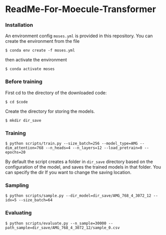 # ReadMe-For-Moecule-Transformer

### Installation
An environment config `moses.yml` is provided in this repository. You can create the environment from the file

`$ conda env create -f moses.yml `

then activate the environment

`$ conda activate moses`

### Before training

First cd to the directory of the downloaded code:

`$ cd $code`

Create the directory for storing the models.

`$ mkdir dir_save`

### Training
`$ python scripts/train.py --size_batch=256 --model_type=AMG --dim_attention=768 --n_heads=4 --n_layers=12 --load_pretrain=0 --epochs=20`

By default the script creates a folder in `dir_save` directory based on the configuration of the model, and saves the trained models in that folder. You can specify the dir If you want to change the saving location. 

### Sampling

`$ python scripts/sample.py --dir_model=dir_save/AMG_768_4_3072_12 --idx=5 --size_batch=64`

### Evaluating

`$ python scripts/evaluate.py --n_sample=30000 --path_sample=dir_save/AMG_768_4_3072_12/sample_0.csv`


